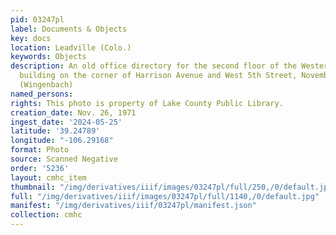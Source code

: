 ```yaml
---
pid: 03247pl
label: Documents & Objects
key: docs
location: Leadville (Colo.)
keywords: Objects
description: An old office directory for the second floor of the Western Hardware
  building on the corner of Harrison Avenue and West 5th Street, November 26, 1971
  (Wingenbach)
named_persons: 
rights: This photo is property of Lake County Public Library.
creation_date: Nov. 26, 1971
ingest_date: '2024-05-25'
latitude: '39.24789'
longitude: "-106.29168"
format: Photo
source: Scanned Negative
order: '5236'
layout: cmhc_item
thumbnail: "/img/derivatives/iiif/images/03247pl/full/250,/0/default.jpg"
full: "/img/derivatives/iiif/images/03247pl/full/1140,/0/default.jpg"
manifest: "/img/derivatives/iiif/03247pl/manifest.json"
collection: cmhc
---
```


